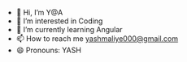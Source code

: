 - 👋 Hi, I’m Y@A
- 👀 I’m interested in Coding
- 🌱 I’m currently learning Angular
- 📫 How to reach me yashmaliye000@gmail.com
- 😄 Pronouns: YASH 

<!---
Y2a0214/Y2a0214 is a ✨ special ✨ repository because its `README.md` (this file) appears on your GitHub profile.
You can click the Preview link to take a look at your changes.
--->
